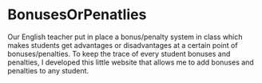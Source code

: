 # BonusesOrPenatlies
Our English teacher put in place a bonus/penalty system in class which makes students get advantages or disadvantages at a certain point of bonuses/penalties. To keep the trace of every student bonuses and penalties, I developed this little website that allows me to add bonuses and penalties to any student.
